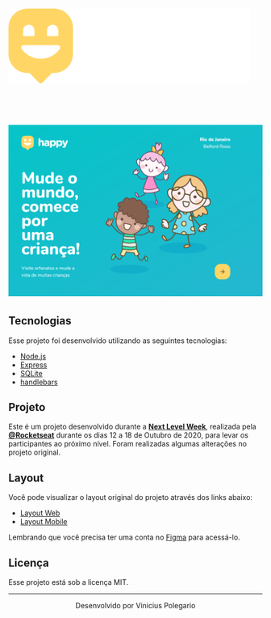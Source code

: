 <h1 align="left">
    <img alt="Happy" title="Happy" src="/public/images/logo.svg" />
</h1>

<br>

<h1 align="center">
    <img alt="Home-page" title="Home-page" src="/public/images/home-page.jpg">
</h1>

##  Tecnologias

Esse projeto foi desenvolvido utilizando as seguintes tecnologias:

- [Node.js](https://nodejs.org/en/)
- [Express](https://expressjs.com/pt-br/)
- [SQLite](https://www.sqlite.org/index.html)
- [handlebars](https://handlebarsjs.com/)


##  Projeto

Este é um projeto desenvolvido durante a **[Next Level Week](https://nextlevelweek.com/)**, realizada pela **[@Rocketseat](https://github.com/Rocketseat)** durante os dias 12 a 18 de Outubro de 2020,
para levar os participantes ao próximo nível. Foram realizadas algumas alterações no projeto original.

##  Layout

Você pode visualizar o layout original do projeto através dos links abaixo:

- [Layout Web](https://www.figma.com/file/mDEbnoojksG4w8sOxmudh3/Happy-Web?node-id=0%3A1) 
- [Layout Mobile](https://www.figma.com/file/X27FfVxAgy9f5IFa7ONlph/Happy-Mobile?node-id=0%3A1) 

Lembrando que você precisa ter uma conta no [Figma](http://figma.com/) para acessá-lo.

##  Licença

Esse projeto está sob a licença MIT. 

---

<p align="center">Desenvolvido por Vinicius Polegario</p>